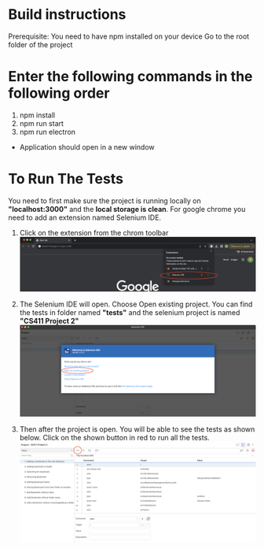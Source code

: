 # Build instructions
Prerequisite: You need to have npm installed on your device
Go to the root folder of the project  
# Enter the following commands in the following order  
1. npm install
2. npm run start
3. npm run electron
- Application should open in a new window

# To Run The Tests
You need to first make sure the project is running locally on **"localhost:3000"** and the **local storage is clean**.
For google chrome you need to add an extension named Selenium IDE.

1. Click on the extension from the chrom toolbar
![alt text](https://github.com/yagozk/CS411-Web-Browser-Project/blob/main/Step%201.png)

2. The Selenium IDE will open. Choose Open existing project. You can find the tests in folder named **"tests"** and the selenium project is named **"CS411 Project 2"**
![alt text](https://github.com/yagozk/CS411-Web-Browser-Project/blob/main/Step%202.png)

3. Then after the project is open. You will be able to see the tests as shown below. Click on the shown button in red to run all the tests.
![alt text](https://github.com/yagozk/CS411-Web-Browser-Project/blob/main/Step%203.png)
